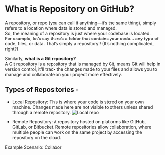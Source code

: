 # What is Repository on GitHub?

A repository, or repo (you can call it anything—it’s the same thing), simply refers to a location where data is stored and managed.  
So, the meaning of a repository is just where your codebase is located.  
For example, let’s say there’s a folder that contains your code... any type of code, files, or data. That’s simply a repository!! (It’s nothing complicated, right?)  

Similarly, **what is a Git repository?**   
A Git repository is a repository that is managed by Git, means Git will help in version control, it'll track the changes made to your files and allows you to manage and collaborate on your project more effectively.

## Types of Repositories -

* Local Repository: This is where your code is stored on your own machine. Changes made here are not visible to others unless shared through a remote repository.
![Local repo]("C:\Users\simra\git-and-github\images\github.png "Local repo")

* Remote Repository: A repository hosted on platforms like GitHub, GitLab, or Bitbucket. Remote repositories allow collaboration, where multiple people can work on the same project by accessing the repository on the cloud.


Example Scenario: Collabor
